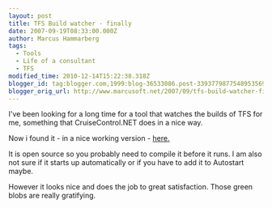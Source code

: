 ```yaml
---
layout: post
title: TFS Build watcher - finally
date: 2007-09-19T08:33:00.000Z
author: Marcus Hammarberg
tags:
  - Tools
  - Life of a consultant
  - TFS
modified_time: 2010-12-14T15:22:38.318Z
blogger_id: tag:blogger.com,1999:blog-36533086.post-3393779877548953569
blogger_orig_url: http://www.marcusoft.net/2007/09/tfs-build-watcher-finally.html
---
```


I've
been looking for a long time for a tool that watches the builds of TFS
for me, something that CruiseControl.NET does in a nice way.

Now i found it - in a nice working version -
[here.](http://www.zimms.com/downloads/BuildTicker.zip)

It is open source so you probably need to compile it before it runs. I
am also not sure if it starts up automatically or if you have to add it
to Autostart maybe.

However it looks nice and does the job to great satisfaction. Those
green blobs are really gratifying.
